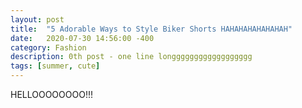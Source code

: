 ```yaml
---
layout: post
title:  "5 Adorable Ways to Style Biker Shorts HAHAHAHAHAHAHAH"
date:   2020-07-30 14:56:00 -400
category: Fashion
description: 0th post - one line longggggggggggggggggg
tags: [summer, cute]
---
```


HELLOOOOOOOO!!!